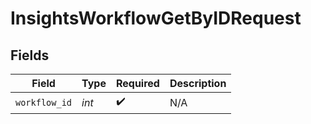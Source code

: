 # InsightsWorkflowGetByIDRequest


## Fields

| Field              | Type               | Required           | Description        |
| ------------------ | ------------------ | ------------------ | ------------------ |
| `workflow_id`      | *int*              | :heavy_check_mark: | N/A                |